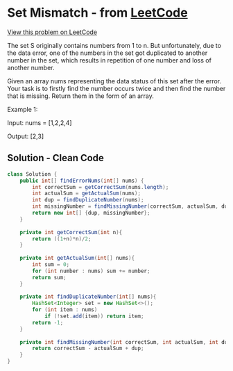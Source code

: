 # Set Mismatch - from [LeetCode](https://leetcode.com)
[View this problem on LeetCode](https://leetcode.com/problems/set-mismatch/)

 The set S originally contains numbers from 1 to n. But unfortunately, due to the data error, one of the numbers in the set got duplicated to another number in the set, which results in repetition of one number and loss of another number.

Given an array nums representing the data status of this set after the error. Your task is to firstly find the number occurs twice and then find the number that is missing. Return them in the form of an array.

Example 1:

Input: nums = [1,2,2,4]

Output: [2,3]

## Solution - Clean Code
```java
class Solution {
    public int[] findErrorNums(int[] nums) {
        int correctSum = getCorrectSum(nums.length);
        int actualSum = getActualSum(nums);
        int dup = findDuplicateNumber(nums);
        int missingNumber = findMissingNumber(correctSum, actualSum, dup);
        return new int[] {dup, missingNumber};
    }
    
    private int getCorrectSum(int n){
        return ((1+n)*n)/2;
    }
    
    private int getActualSum(int[] nums){
        int sum = 0;
        for (int number : nums) sum += number;
        return sum;
    }
    
    private int findDuplicateNumber(int[] nums){
        HashSet<Integer> set = new HashSet<>();
        for (int item : nums)
            if (!set.add(item)) return item;
        return -1;
    }
    
    private int findMissingNumber(int correctSum, int actualSum, int dup){
        return correctSum - actualSum + dup;
    }
}
```
